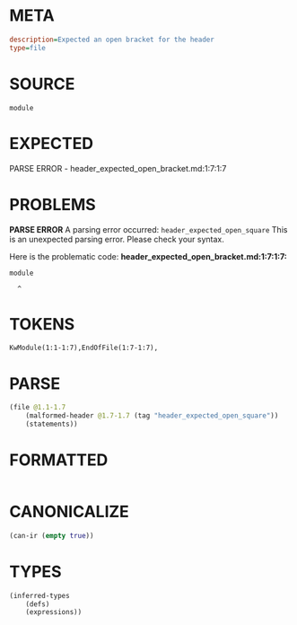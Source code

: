 # META
~~~ini
description=Expected an open bracket for the header
type=file
~~~
# SOURCE
~~~roc
module
~~~
# EXPECTED
PARSE ERROR - header_expected_open_bracket.md:1:7:1:7
# PROBLEMS
**PARSE ERROR**
A parsing error occurred: `header_expected_open_square`
This is an unexpected parsing error. Please check your syntax.

Here is the problematic code:
**header_expected_open_bracket.md:1:7:1:7:**
```roc
module
```
      ^


# TOKENS
~~~zig
KwModule(1:1-1:7),EndOfFile(1:7-1:7),
~~~
# PARSE
~~~clojure
(file @1.1-1.7
	(malformed-header @1.7-1.7 (tag "header_expected_open_square"))
	(statements))
~~~
# FORMATTED
~~~roc

~~~
# CANONICALIZE
~~~clojure
(can-ir (empty true))
~~~
# TYPES
~~~clojure
(inferred-types
	(defs)
	(expressions))
~~~
